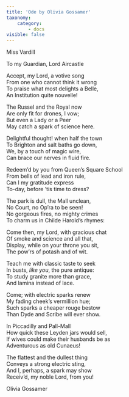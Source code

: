 ```yaml
---
title: 'Ode by Olivia Gossamer'
taxonomy:
    category:
        - docs
visible: false
---
```


<div class="author">Miss Vardill</div>

<span class="title">To my Guardian, Lord Aircastle</span>

Accept, my Lord, a votive song  
From one who cannot think it wrong  
To praise what most delights a Belle,  
An Institution quite nouvelle!  

The Russel and the Royal now  
Are only fit for drones, I vow;  
But even a Lady or a Peer  
May catch a spark of science here.  

Delightful thought! when half the town  
To Brighton and salt baths go down,  
We, by a touch of magic wire,  
Can brace our nerves in fluid fire.  
 
Redeem’d by you from Queen’s Square School  
From bells of lead and iron rule,  
Can I my gratitude express  
To-day, before ’tis time to dress?  
 
The park is dull, the Mall unclean,  
No Court, no Op’ra to be seen!  
No gorgeous fires, no mighty crimes  
To charm us in Childe Harold’s rhymes:  
 
Come then, my Lord, with gracious chat  
Of smoke and science and all that,  
Display, while on your throne you sit,  
The pow’rs of potash and of wit.  

Teach me with classic taste to seek  
In busts, *like you*, the pure antique:  
To study granite more than grace,  
And lamina instead of lace.  

Come; with electric sparks renew  
My fading cheek’s vermillion hue;  
Such sparks a cheaper rouge bestow  
Than Dyde and Scribe will ever show.  

In Piccadilly and Pall-Mall  
How quick these Leyden jars would sell,  
If wives could make their husbands be as  
Adventurous as old Cunaeus!  

The flattest and the dullest thing  
Conveys a strong electric sting,  
And I, perhaps, a spark may show  
Receiv’d, my noble Lord, from you!

Olivia Gossamer